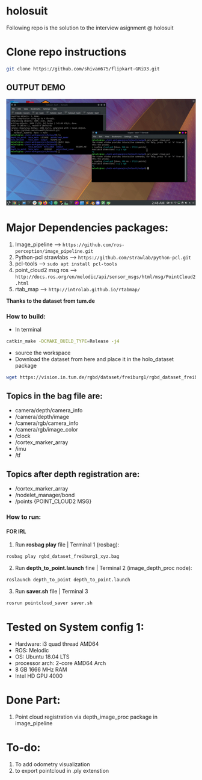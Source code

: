 # holosuit
Following repo is the solution to the interview asignment @ holosuit

# Clone repo instructions
```sh
git clone https://github.com/shivam675/flipkart-GRiD3.git
```

## OUTPUT DEMO
![](maker.gif)

# Major Dependencies packages:
1. Image_pipeline --> `https://github.com/ros-perception/image_pipeline.git`
2. Python-pcl strawlabs --> `https://github.com/strawlab/python-pcl.git`
3. pcl-tools --> `sudo apt install pcl-tools`
4. point_cloud2 msg ros --> `http://docs.ros.org/en/melodic/api/sensor_msgs/html/msg/PointCloud2.html`
5. rtab_map --> `http://introlab.github.io/rtabmap/`


**Thanks to the dataset from tum.de**


### How to build:
- In terminal 
```sh 
catkin_make -DCMAKE_BUILD_TYPE=Release -j4 
``` 
- source the workspace
- Download the dataset from here and place it in the holo_dataset package
```sh 
wget https://vision.in.tum.de/rgbd/dataset/freiburg1/rgbd_dataset_freiburg1_xyz.bag
```

## Topics in the bag file are:
- camera/depth/camera_info
- /camera/depth/image
- /camera/rgb/camera_info
- /camera/rgb/image_color
- /clock
- /cortex_marker_array
- /imu
- /tf

## Topics after depth registration are:
- /cortex_marker_array
- /nodelet_manager/bond
- /points    {POINT_CLOUD2 MSG}


### How to run:
#### FOR IRL
<!-- 1. To open arm in Gazebo | Terminal 1: `roslaunch arm_gazebo gazebo_spawn.launch` -->
<!-- 2. To open arm in Rviz   | Terminal 2: `roslaunch arm_prismatic_octomap bringup.launch` -->
1. Run **rosbag play** file | Terminal 1 (rosbag):
```sh 
rosbag play rgbd_dataset_freiburg1_xyz.bag
```
2. Run **depth_to_point.launch** fine | Terminal 2 (image_depth_proc node): 
```sh 
roslaunch depth_to_point depth_to_point.launch
```
3. Run **saver.sh** file | Terminal 3
```sh 
rosrun pointcloud_saver saver.sh
```

# Tested on System config 1:
- Hardware: i3 quad thread AMD64
- ROS: Melodic
- OS: Ubuntu 18.04 LTS
- processor arch: 2-core AMD64 Arch
- 8 GB 1666 MHz RAM
- Intel HD GPU 4000

# Done Part:
1. Point cloud registration via depth_image_proc package in image_pipeline


# To-do:
1. To add odometry visualization
2. to export pointcloud in .ply extenstion
